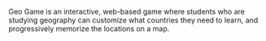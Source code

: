 Geo Game is an interactive, web-based game where students who are studying geography can customize what countries they need to learn, and progressively memorize the locations on a map.
